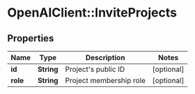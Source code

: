 # OpenAIClient::InviteProjects

## Properties
Name | Type | Description | Notes
------------ | ------------- | ------------- | -------------
**id** | **String** | Project&#x27;s public ID | [optional] 
**role** | **String** | Project membership role | [optional] 

